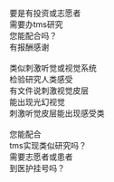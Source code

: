 <br>
<br>
<br>
<br>
要是有投资或志愿者<br>
需要办tms研究<br>
您能配合吗？<br>
有报酬感谢<br>
<br>
类似刺激听觉或视觉系统<br>
检验研究人类感受<br>
有文件说刺激视觉皮层<br>
能出现光幻视觉<br>
刺激听觉皮层能出现感受类<br>
<br>
您能配合<br>
tms实现类似研究吗？<br>
需要志愿者或患者<br>
到医护挂号吗？<br>
<br>
<br>
<br>
<br>








